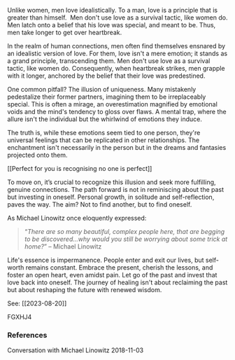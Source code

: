 Unlike women, men love idealistically. To a man, love is a principle that is greater than himself.  Men don't use love as a survival tactic, like women do. Men latch onto a belief that his love was special, and meant to be. Thus, men take longer to get over heartbreak.

In the realm of human connections, men often find themselves ensnared by an idealistic version of love. For them, love isn't a mere emotion; it stands as a grand principle, transcending them. Men don't use love as a survival tactic, like women do. Consequently, when heartbreak strikes, men grapple with it longer, anchored by the belief that their love was predestined.

One common pitfall? The illusion of uniqueness. Many mistakenly pedestalize their former partners, imagining them to be irreplaceably special. This is often a mirage, an overestimation magnified by emotional voids and the mind's tendency to gloss over flaws. A mental trap, where the allure isn't the individual but the whirlwind of emotions they induce.

The truth is, while these emotions seem tied to one person, they're universal feelings that can be replicated in other relationships. The enchantment isn't necessarily in the person but in the dreams and fantasies projected onto them.

[[Perfect for you is recognising no one is perfect]]

To move on, it’s crucial to recognize this illusion and seek more fulfilling, genuine connections. The path forward is not in reminiscing about the past but investing in oneself. Personal growth, in solitude and self-reflection, paves the way. The aim? Not to find another, but to find oneself.

As Michael Linowitz once eloquently expressed:

> “_There are so many beautiful, complex people here, that are begging to be discovered…why would you still be worrying about some trick at home?_” – Michael Linowitz

Life's essence is impermanence. People enter and exit our lives, but self-worth remains constant. Embrace the present, cherish the lessons, and foster an open heart, even amidst pain. Let go of the past and invest that love back into oneself. The journey of healing isn't about reclaiming the past but about reshaping the future with renewed wisdom.

See: [[2023-08-20]]

FGXHJ4
### References

Conversation with Michael Linowitz 2018-11-03